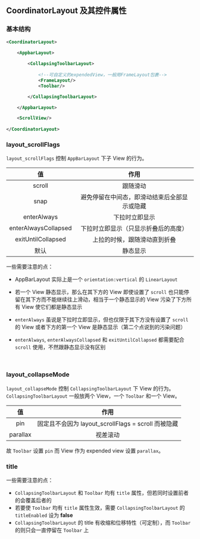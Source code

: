 ## CoordinatorLayout 及其控件属性

### 基本结构

```xml
<CoordinatorLayout>
  
    <AppbarLayout>

        <CollapsingToolbarLayout>
  
            <!--可自定义的expendedView，一般用FrameLayout包裹-->
            <FrameLayout/>
            <Toolbar/>

        </CollapsingToolbarLayout>

    </AppbarLayout>

    <ScrollView/>
  
</CoordinatorLayout>
```

### layout_scrollFlags

`layout_scrollFlags` 控制 `AppBarLayout` 下子 View 的行为。

|          值           |           作用           |
| :------------------: | :--------------------: |
|        scroll        |          跟随滑动          |
|         snap         | 避免停留在中间态，即滑动结束后全部显示或隐藏 |
|     enterAlways      |        下拉时立即显示         |
| enterAlwaysCollapsed |   下拉时立即显示（只显示折叠后的高度）   |
|  exitUntilCollapsed  |     上拉的时候，跟随滑动直到折叠     |
|          默认          |          静态显示          |

一些需要注意的点：

* AppBarLayout 实际上是一个 `orientation:vertical` 的 `LinearLayout` 

* 若一个 View 静态显示，那么在其下方的 View 即使设置了 `scroll` 也只能停留在其下方而不能继续往上滑动，相当于一个静态显示的 View 污染了下方所有 View 使它们都是静态显示

* `enterAlways` 虽说是下拉时立即显示，但也仅限于其下方没有设置了 `scroll` 的 View 或者下方的第一个 View 是静态显示（第二个点说到的污染问题）

* `enterAlways`, `enterAlwaysCollapsed` 和 `exitUntilCollapsed` 都需要配合 `scroll` 使用，不然跟静态显示没有区别

  ​

### layout_collapseMode

`layout_collapseMode` 控制 `CollapsingToolbarLayout` 下 View 的行为。`CollapsingToolbarLayout` 一般放两个 View，一个 `Toolbar` 和一个 View。

|    值     |                    作用                    |
| :------: | :--------------------------------------: |
|   pin    | 固定且不会因为 layout_scrollFlags = scroll 而被隐藏 |
| parallax |                   视差滚动                   |

故 `Toolbar` 设置 `pin` 而 View 作为 expended view 设置 `parallax`。



### title

一些需要注意的点：

* `CollapsingToolbarLayout` 和 `Toolbar` 均有 `title` 属性，但若同时设置前者的会覆盖后者的
* 若要使 `Toolbar` 均有 `title` 属性生效，需要 `CollapsingToolbarLayout` 的 `titleEnabled` 设为 **false**
* `CollapsingToolbarLayout` 的 title 有收缩和位移特性（可定制），而 `Toolbar` 的则只会一直停留在 `Toolbar` 上

